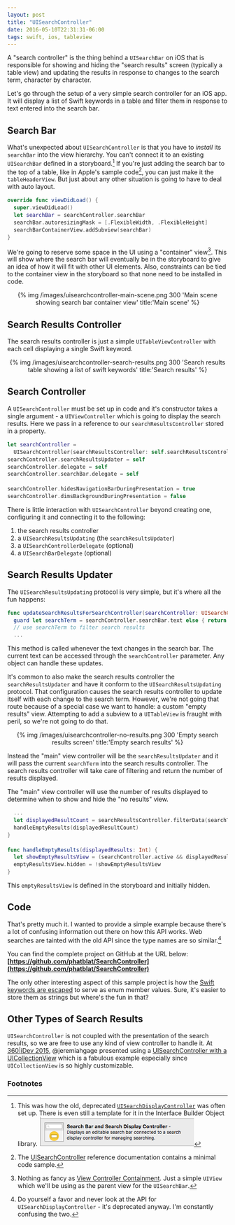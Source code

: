 ```yaml
---
layout: post
title: "UISearchController"
date: 2016-05-10T22:31:31-06:00
tags: swift, ios, tableview
---
```


A "search controller" is the thing behind a `UISearchBar` on iOS that is responsible for showing and hiding the "search results" screen (typically a table view) and updating the results in response to changes to the search term, character by character.

Let's go through the setup of a very simple search controller for an iOS app. It will display a list of Swift keywords in a table and filter them in response to text entered into the search bar.

## Search Bar

What's unexpected about `UISearchController` is that you have to _install_ its `searchBar` into the view hierarchy. You can't connect it to an existing `UISearchBar` defined in a storyboard.[^searchbar-storyboard] If you're just adding the search bar to the top of a table, like in Apple's sample code[^apple-sample-code], you can just make it the `tableHeaderView`. But just about any other situation is going to have to deal with auto layout.

[^searchbar-storyboard]: This was how the old, deprecated [`UISearchDisplayController`](https://developer.apple.com/library/ios/documentation/UIKit/Reference/UISearchDisplayController_Class/) was often set up. There is even still a template for it in the Interface Builder Object library. ![Search Bar and Search Display Controller in Interface Builder Object library pane](/images/uisearchcontroller-search-bar-and-search-display-controller.png)

[^apple-sample-code]:  The [UISearchController](https://developer.apple.com/library/ios/documentation/UIKit/Reference/UISearchController/#//apple_ref/doc/uid/TP40014432-CH1-SW8) reference documentation contains a minimal code sample.

```swift
override func viewDidLoad() {
  super.viewDidLoad()
  let searchBar = searchController.searchBar
  searchBar.autoresizingMask = [.FlexibleWidth, .FlexibleHeight]
  searchBarContainerView.addSubview(searchBar)
}
```

We're going to reserve some space in the UI using a "container" view[^container-view]. This will show where the search bar will eventually be in the storyboard to give an idea of how it will fit with other UI elements. Also, constraints can be tied to the container view in the storyboard so that none need to be installed in code.

[^container-view]: Nothing as fancy as [View Controller Containment](https://www.objc.io/issues/1-view-controllers/containment-view-controller/). Just a simple `UIView` which we'll be using as the parent view for the `UISearchBar`.

<center>
{% img /images/uisearchcontroller-main-scene.png 300 'Main scene showing search bar container view' title:'Main scene' %}
</center>

## Search Results Controller

The search results controller is just a simple `UITableViewController` with each cell displaying a single Swift keyword.

<center>
{% img /images/uisearchcontroller-search-results.png 300 'Search results table showing a list of swift keywords' title:'Search results' %}
</center>

## Search Controller

A `UISearchController` must be set up in code and it's constructor takes a single argument - a `UIViewController` which is going to display the search results. Here we pass in a reference to our `searchResultsController` stored in a property.

```swift
let searchController =
  UISearchController(searchResultsController: self.searchResultsController)
searchController.searchResultsUpdater = self
searchController.delegate = self
searchController.searchBar.delegate = self

searchController.hidesNavigationBarDuringPresentation = true
searchController.dimsBackgroundDuringPresentation = false
```

There is little interaction with `UISearchController` beyond creating one, configuring it and connecting it to the following:

1. the search results controller
2. a `UISearchResultsUpdating` (the `searchResultsUpdater`)
3. a `UISearchControllerDelegate` (optional)
4. a `UISearchBarDelegate` (optional)

## Search Results Updater

The `UISearchResultsUpdating` protocol is very simple, but it's where all the fun happens:

```swift
func updateSearchResultsForSearchController(searchController: UISearchController)
  guard let searchTerm = searchController.searchBar.text else { return }
  // use searchTerm to filter search results
  ...
```

This method is called whenever the text changes in the search bar. The current text can be accessed through the `searchController` parameter. Any object can handle these updates.

It's common to also make the search results controller the `searchResultsUpdater` and have it conform to the `UISearchResultsUpdating` protocol. That configuration causes the search results controller to update itself with each change to the search term. However, we're not going that route because of a special case we want to handle: a custom "empty results" view. Attempting to add a subview to a `UITableView` is fraught with peril, so we're not going to do that.


<center>
{% img /images/uisearchcontroller-no-results.png 300 'Empty search results screen' title:'Empty search results' %}
</center>

Instead the "main" view controller will be the `searchResultsUpdater` and it will pass the current `searchTerm` into the search results controller. The search results controller will take care of filtering and return the number of results displayed.

The "main" view controller will use the number of results displayed to determine when to show and hide the "no results" view.

```swift
  ...
  let displayedResultCount = searchResultsController.filterData(searchTerm)
  handleEmptyResults(displayedResultCount)
}

func handleEmptyResults(displayedResults: Int) {
  let showEmptyResultsView = (searchController.active && displayedResults == 0)
  emptyResultsView.hidden = !showEmptyResultsView
}
```

This `emptyResultsView` is defined in the storyboard and initially hidden.

## Code

That's pretty much it. I wanted to provide a simple example because there's a lot of confusing information out there on how this API works. Web searches are tainted with the old API since the type names are so similar.[^search-display-controller]

[^search-display-controller]: Do yourself a favor and never look at the API for `UISearchDisplayController` - it's deprecated anyway. I'm constantly confusing the two.

You can find the complete project on GitHub at the URL below:
**[https://github.com/phatblat/SearchController](https://github.com/phatblat/SearchController)**

The only other interesting aspect of this sample project is how the [Swift keywords are escaped](https://github.com/phatblat/SearchController/blob/master/SearchController/SwiftKeyword.swift) to serve as enum member values. Sure, it's easier to store them as strings but where's the fun in that?

## Other Types of Search Results

`UISearchController` is not coupled with the presentation of the search results, so we are free to use any kind of view controller to handle it. At [360\|iDev 2015](http://360idev.com), @jeremiahgage presented using a [UISearchController with a UICollectionView](https://github.com/phatblat/360iDev-Slides/blob/master/2015-Slides.md#uisearchcontroller-with-a-uicollectionview) which is a fabulous example especially since `UICollectionView` is so highly customizable.

### Footnotes
